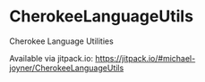 # CherokeeLanguageUtils
Cherokee Language Utilities

Available via jitpack.io: https://jitpack.io/#michael-joyner/CherokeeLanguageUtils
